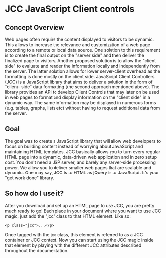 JCC JavaScript Client controls
==============================

Concept Overview
-----------------

Web pages often require the content displayed to visitors to be dynamic. This
allows to increase the relevance and customization of a web page according to
a remote or local data source. One solution to this requirement is to create
the final output on the "server side" and then deliver the finalized page to
visitors. Another proposed solution is to allow the "client side" to evaluate
and render the information locally and independently from the server. The
latter solution allows for lower server-client overhead as the formatting is
done mostly on the client side. JavaScript Client Controllers (JCC) is a
JavaScript library that aims to deliver a solution in the form of "client-
side" data formatting (the second approach mentioned above). The library
provides an API to develop Client Controls that may later on be used in web
pages to format and display information on the "client side" in a dynamic way.
The same information may be displayed in numerous forms (e.g. tables, graphs,
lists etc) without having to request additional data from the server.

Goal
----

The goal was to create a JavaScript library that will allow web developers to
focus on building content instead of worrying about JavaScript and maintaining
HTML templates. JCC basically allows you to turn every regular HTML page into
a dynamic, data-driven web application and in zero setup cost. You don't need
a JSP server, and barely any server-side processing power. We allow you to
deliver smaller web pages that are scalable and dynamic. One may say, JCC is
to HTML as jQuery is to JavaScript. It's your "get work done" library.

So how do I use it?
-------------------

After you download and set up an HTML page to use JCC, you are pretty much
ready to go! Each place in your document where you want to use JCC magic, just
add the "jcc" class to that HTML element. Like so:

    <p class="jcc">...</p> 

Once tagged with the jcc class, this element is referred to as a JCC container
or JCC context. Now you can start using the JCC magic inside that element by
playing with the different JCC attributes described throughout the
documentation.